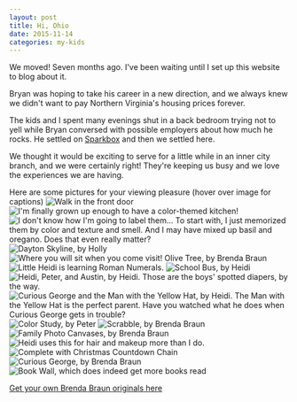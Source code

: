 ```yaml
---
layout: post
title: Hi, Ohio
date: 2015-11-14
categories: my-kids
---
```

We moved!  Seven months ago.  I've been waiting until I set up this website to blog
about it.

Bryan was hoping to take his career in a new direction, and we always knew we didn't
want to pay Northern Virginia's housing prices forever.

The kids and I spent many evenings shut in a back bedroom trying not to yell while
Bryan conversed with possible employers about how much he rocks.  He settled on [Sparkbox](http://www.seesparkbox.com) and then we settled here.

We thought it would be exciting to serve for a little while in an inner city branch,
and we were certainly right! They're keeping us busy and we love the experiences
we are having.

Here are some pictures for your viewing pleasure (hover over image for captions)
![Walk in the front door](/post-images/in-front-door.jpg)
![I'm finally grown up enough to have a color-themed kitchen!](/post-images/kitchen.jpg)
![I don't know how I'm going to label them... To start with, I just memorized them by color and texture and smell.  And I may have mixed up basil and oregano.  Does that even really matter?](/post-images/spice-wall.jpg)
![Dayton Skyline, by Holly](/post-images/piano.jpg)
![Where you will sit when you come visit! Olive Tree, by Brenda Braun](/post-images/couches.jpg)
![Little Heidi is learning Roman Numerals.](/post-images/desk.jpg)
![School Bus, by Heidi](/post-images/bathroom-bus.jpg)
![Heidi, Peter, and Austin, by Heidi.  Those are the boys' spotted diapers, by the way.](/post-images/three-kids.jpg)
![Curious George and the Man with the Yellow Hat, by Heidi.  The Man with the Yellow Hat is the perfect parent.  Have you watched what he does when Curious George gets in trouble?](/post-images/red-george.jpg)
![Color Study, by Peter](/post-images/peters-painting.jpg)
![Scrabble, by Brenda Braun](/post-images/scrabble.jpg)
![Family Photo Canvases, by Brenda Braun](/post-images/family-canvases.jpg)
![Heidi uses this for hair and makeup more than I do.](/post-images/dressing-table.jpg)
![Complete with Christmas Countdown Chain](/post-images/bed.jpg)
![Curious George, by Brenda Braun](post-images/square-george.jpg)
![Book Wall, which does indeed get more books read](post-images/book-wall.jpg)

[Get your own Brenda Braun originals here](http://www.brendabraunart.com)
